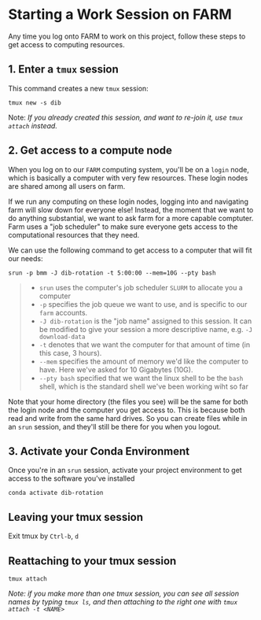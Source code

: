 Starting a Work Session on FARM
===

Any time you log onto FARM to work on this project, follow these steps to get access to computing resources.

## 1. Enter a `tmux` session

This command creates a new `tmux` session:
```
tmux new -s dib
```
Note: *If you already created this session, and want to re-join it, use `tmux attach` instead.*

## 2. Get access to a compute node

When you log on to our `FARM` computing system, you'll be on a `login` node, which is basically a computer with very few resources. These login nodes are shared among all users on farm. 

If we run any computing on these login nodes, logging into and navigating farm will slow down for everyone else! Instead, the moment that we want to do anything substantial, we want to ask farm for a more capable comptuter. Farm uses a "job scheduler" to make sure everyone gets access to the computational resources that they need.

We can use the following command to get access to a computer that will fit our needs:
```
srun -p bmm -J dib-rotation -t 5:00:00 --mem=10G --pty bash
```

> -  `srun` uses the computer's job scheduler `SLURM` to allocate you a computer
> - `-p` specifies the job queue we want to use, and is specific to our `farm` accounts.
> - `-J dib-rotation` is the "job name" assigned to this session. It can be modified to give your session a more descriptive name, e.g. `-J download-data`
> - `-t` denotes that we want the computer for that amount of time (in this case, 3 hours).
> - `--mem` specifies the amount of memory we'd like the computer to have. Here we've asked for 10 Gigabytes (10G). 
> - `--pty bash` specified that we want the linux shell to be the `bash` shell, which is the standard shell we've been working wiht so far


Note that your home directory (the files you see) will be the same for both the login node and the computer you get access to. This is because both read and write from the same hard drives. So you can create files while in an `srun` session, and they'll still be there for you when you logout.

## 3. Activate your Conda Environment

Once you're in an `srun` session, activate your project environment to get access to the software you've installed

```
conda activate dib-rotation
```

## Leaving your tmux session

Exit tmux by `Ctrl-b`, `d`

## Reattaching to your tmux session


```
tmux attach
```

_Note: if you make more than one tmux session, you can see all session names by typing `tmux ls`, and then attaching to the right one with `tmux attach -t <NAME>`_
